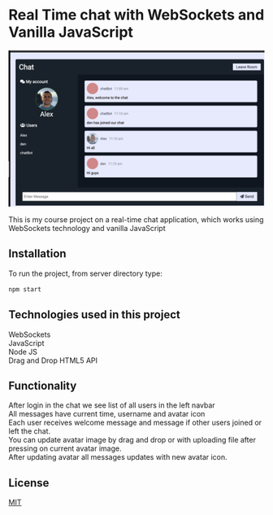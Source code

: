 # Real Time chat with WebSockets and Vanilla JavaScript

![](client/src/images/desktop.png)

This is my course project on a real-time chat application, which works using WebSockets technology and vanilla JavaScript

## Installation

To run the project, from server directory type:

```bash
npm start
```

## Technologies used in this project

WebSockets  
JavaScript  
Node JS  
Drag and Drop HTML5 API

## Functionality

After login in the chat we see list of all users in the left navbar  
All messages have current time, username and avatar icon  
Each user receives welcome message and message if other users joined or left the chat.  
You can update avatar image by drag and drop or with uploading file after pressing on current avatar image.  
After updating avatar all messages updates with new avatar icon.

## License

[MIT](https://choosealicense.com/licenses/mit/)

